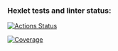 ### Hexlet tests and linter status:
[![Actions Status](https://github.com/ILokalin/qa-auto-engineer-javascript-project-87/actions/workflows/hexlet-check.yml/badge.svg)](https://github.com/ILokalin/qa-auto-engineer-javascript-project-87/actions)

[![Coverage](https://sonarcloud.io/api/project_badges/measure?project=ILokalin_qa-auto-engineer-javascript-project-87&metric=coverage)](https://sonarcloud.io/summary/new_code?id=ILokalin_qa-auto-engineer-javascript-project-87)